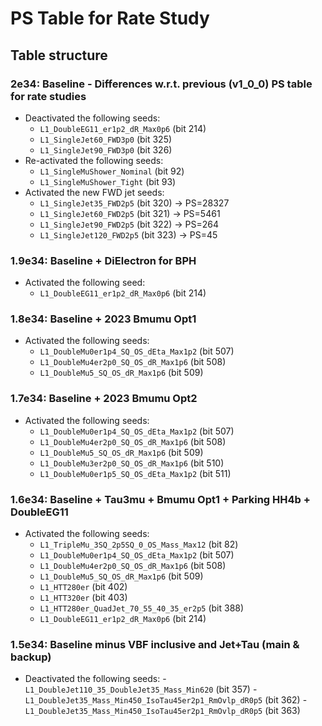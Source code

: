 # PS Table for Rate Study

## Table structure 

### 2e34: Baseline - Differences w.r.t. previous (v1_0_0) PS table for rate studies
   - Deactivated the following seeds: 
      - `L1_DoubleEG11_er1p2_dR_Max0p6` (bit 214)
      - `L1_SingleJet60_FWD3p0` (bit 325)
      - `L1_SingleJet90_FWD3p0` (bit 326)
   - Re-activated the following seeds: 
      - `L1_SingleMuShower_Nominal` (bit 92)
      - `L1_SingleMuShower_Tight` (bit 93)
   - Activated the new FWD jet seeds: 
      - `L1_SingleJet35_FWD2p5` (bit 320) -> PS=28327
      - `L1_SingleJet60_FWD2p5` (bit 321) -> PS=5461
      - `L1_SingleJet90_FWD2p5` (bit 322) -> PS=264
      - `L1_SingleJet120_FWD2p5` (bit 323) -> PS=45


### 1.9e34: Baseline + DiElectron for BPH 
   - Activated the following seed: 
      - `L1_DoubleEG11_er1p2_dR_Max0p6` (bit 214)


### 1.8e34: Baseline + 2023 Bmumu Opt1
   - Activated the following seeds: 
      - `L1_DoubleMu0er1p4_SQ_OS_dEta_Max1p2` (bit 507)
      - `L1_DoubleMu4er2p0_SQ_OS_dR_Max1p6` (bit 508)
      - `L1_DoubleMu5_SQ_OS_dR_Max1p6` (bit 509)


### 1.7e34: Baseline + 2023 Bmumu Opt2
   - Activated the following seeds: 
      - `L1_DoubleMu0er1p4_SQ_OS_dEta_Max1p2` (bit 507)
      - `L1_DoubleMu4er2p0_SQ_OS_dR_Max1p6` (bit 508)
      - `L1_DoubleMu5_SQ_OS_dR_Max1p6` (bit 509)
      - `L1_DoubleMu3er2p0_SQ_OS_dR_Max1p6` (bit 510)
      - `L1_DoubleMu0er1p5_SQ_OS_dEta_Max1p2`  (bit 511)


### 1.6e34: Baseline + Tau3mu + Bmumu Opt1 + Parking HH4b + DoubleEG11
   - Activated the following seeds: 
      - `L1_TripleMu_3SQ_2p5SQ_0_OS_Mass_Max12` (bit 82)
      - `L1_DoubleMu0er1p4_SQ_OS_dEta_Max1p2` (bit 507)
      - `L1_DoubleMu4er2p0_SQ_OS_dR_Max1p6` (bit 508)
      - `L1_DoubleMu5_SQ_OS_dR_Max1p6` (bit 509)
      - `L1_HTT280er` (bit 402)
      - `L1_HTT320er` (bit 403)
      - `L1_HTT280er_QuadJet_70_55_40_35_er2p5` (bit 388)
      - `L1_DoubleEG11_er1p2_dR_Max0p6` (bit 214)


### 1.5e34: Baseline minus VBF inclusive and Jet+Tau (main & backup)
   - Deactivated the following seeds:
    - `L1_DoubleJet110_35_DoubleJet35_Mass_Min620` (bit 357)
    - `L1_DoubleJet35_Mass_Min450_IsoTau45er2p1_RmOvlp_dR0p5` (bit 362)
    - `L1_DoubleJet35_Mass_Min450_IsoTau45er2p1_RmOvlp_dR0p5` (bit 363)



<br/>

